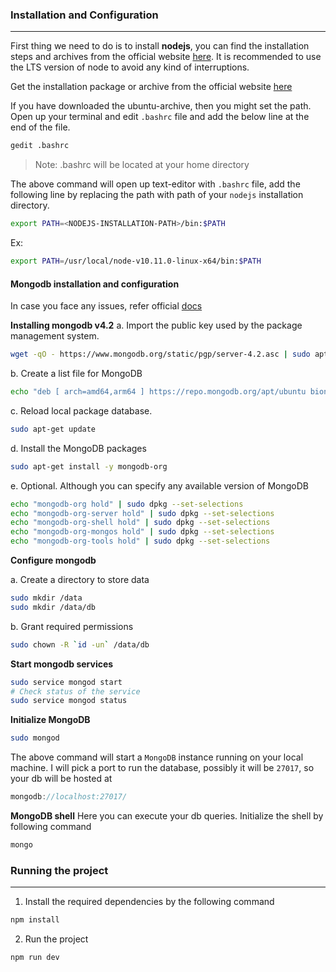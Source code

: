 <!--
(#installation-and-configuration)
-->
### Installation and Configuration
---
First thing we need to do is to install **nodejs**, you can find the installation steps and archives from the official website [here](https://nodejs.org/en/). It is recommended to use the LTS version of node to avoid any kind of interruptions.

Get the installation package or archive from the official website [here](https://nodejs.org/dist/latest-v10.x/)

If you have downloaded the ubuntu-archive, then you might set the path. Open up your terminal and edit ```.bashrc``` file and add the below line at the end of the file.

```bash
gedit .bashrc
``` 
> Note: .bashrc will be located at your home directory

The above command will open up text-editor with ```.bashrc``` file, add the following line by replacing the path with path of your ```nodejs``` installation directory.

```bash
export PATH=<NODEJS-INSTALLATION-PATH>/bin:$PATH
```
Ex: 
```bash
export PATH=/usr/local/node-v10.11.0-linux-x64/bin:$PATH
```

#### Mongodb installation and configuration
In case you face any issues, refer official [docs](https://docs.mongodb.com/manual/tutorial/install-mongodb-on-ubuntu/)

**Installing mongodb v4.2**
a. Import the public key used by the package management system.
```bash
wget -qO - https://www.mongodb.org/static/pgp/server-4.2.asc | sudo apt-key add -
```

 b. Create a list file for MongoDB
```bash
echo "deb [ arch=amd64,arm64 ] https://repo.mongodb.org/apt/ubuntu bionic/mongodb-org/4.2 multiverse" | sudo tee /etc/apt/sources.list.d/mongodb-org-4.2.list
```

c. Reload local package database.
```bash
sudo apt-get update
```

d. Install the MongoDB packages
```bash
sudo apt-get install -y mongodb-org
```

e. Optional. Although you can specify any available version of MongoDB
```bash
echo "mongodb-org hold" | sudo dpkg --set-selections
echo "mongodb-org-server hold" | sudo dpkg --set-selections
echo "mongodb-org-shell hold" | sudo dpkg --set-selections
echo "mongodb-org-mongos hold" | sudo dpkg --set-selections
echo "mongodb-org-tools hold" | sudo dpkg --set-selections
```

**Configure mongodb**

a. Create a directory to store data 
```bash 
sudo mkdir /data
sudo mkdir /data/db
```
b. Grant required permissions
```bash
sudo chown -R `id -un` /data/db
```

**Start mongodb services**
```bash
sudo service mongod start
# Check status of the service
sudo service mongod status
```

**Initialize MongoDB**
```bash
sudo mongod
```
The above command will start a ```MongoDB``` instance running on your local machine. I will pick a port to run the database, possibly it will be ```27017```, so your db will be hosted at
```js
mongodb://localhost:27017/
```

**MongoDB shell**
Here you can execute your db queries. Initialize the shell by following command

```bash
mongo
```

<!--
(#running-the-project)
-->
### Running the project
---

1. Install the required dependencies by the following command
```bash
npm install
```
2. Run the project
```bash
npm run dev
```


